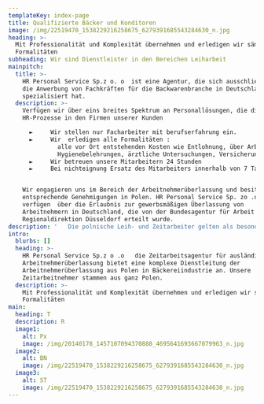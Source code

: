 ```yaml
---
templateKey: index-page
title: Qualifizierte Bäcker und Konditoren
image: /img/22519470_1538229216258675_6279391685543284630_n.jpg
heading: >-
  Mit Professionalität und Komplexität übernehmen und erledigen wir sämtliche
  Formalitäten
subheading: Wir sind Dienstleister in den Bereichen Leiharbeit
mainpitch:
  title: >-
    HR Personal Service Sp.z o. o  ist eine Agentur, die sich ausschließlich auf
    die Anwerbung von Fachkräften für die Backwarenbranche in Deutschland
    spezialisiert hat.
  description: >-
    Verfügen wir über eins breites Spektrum an Personallösungen, die die
    HR-Prozesse in den Firmen unserer Kunden

      ►     Wir stellen nur Facharbeiter mit berufserfahrung ein.
      ►     Wir  erledigen alle Formalitäten :
              alle vor Ort entstehenden Kosten wie Entlohnung, über Arbeitsschutzschulung und 
              Hygienebelehrungen, ärztliche Untersuchungen, Versicherungs, Arbeitsverträge - und Sozialbeiträge
      ►     Wir betreuen unsere Mitarbeitern 24 Stunden
      ►     Bei nichteignung Ersatz des Mitarbeiters innerhalb von 7 Tagen.


    Wir engagieren uns im Bereich der Arbeitnehmerüberlassung und besitzen
    entsprechende Genehmigungen in Polen. HR Personal Service Sp. zo .o 
    verfügen  über die Erlaubnis zur gewerbsmäßigen Überlassung von
    Arbeitnehmern in Deutschland, die von der Bundesagentur für Arbeit -
    Regionaldirektion Düsseldorf erteilt wurde.
description: '   Die polnische Leih- und Zeitarbeiter gelten als besonders zuverlässig. Versäumen Sie die Gelegenheit nicht und kontaktieren Sie uns – wir garantieren, dass unsere Arbeitskräfte einen großen Beitrag für das Wachstum Ihres Unternehmens leisten können.  Profitieren auch Sie davon und zählen Sie zu unseren zufriedenen Partnern, die polnische Hilfskräfte bereits eingestellt haben.'
intro:
  blurbs: []
  heading: >-
    HR Personal Service Sp.z o .o   die Zeitarbeitsagentur für ausländische
    Arbeitnehmerüberlassung bietet eine komplexe Dienstleitung der
    Arbeitnehmerüberlassung aus Polen in Bäckereiindustrie an. Unsere
    Zeitarbeitnehmer stammen aus ganz Polen.
  description: >-
    Mit Professionalität und Komplexität übernehmen und erledigen wir sämtliche
    Formalitäten
main:
  heading: T
  description: R
  image1:
    alt: Px
    image: /img/20140178_1457107094370888_4695641693667079963_n.jpg
  image2:
    alt: BN
    image: /img/22519470_1538229216258675_6279391685543284630_n.jpg
  image3:
    alt: ST
    image: /img/22519470_1538229216258675_6279391685543284630_n.jpg
---
```


